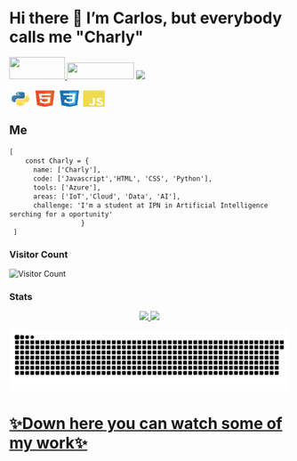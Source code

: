 # Hi there 👋 I’m Carlos, but everybody calls me "Charly" 

    
<div> 
  <a href="https://twitter.com/Carlosgzm8" target="_blank"><img src="https://www.webxpro.es/wp-content/uploads/2014/11/twitter.jpg" height="40" width="100">    </a>
  <a href="https://www.linkedin.com/in/carlos-guzman-688472165/" target="_blank"><img src="https://proinfluent.b-cdn.net/wp-content/uploads/2019/05/Logo-LinkedIn-officiel.png" height="30" width="120"></a>
  <a href = "mailto:guzmancarl5610@gmail.com"><img src="https://img.shields.io/badge/-Gmail-%23333?style=for-the-badge&logo=gmail&logoColor=white" target="_blank"></a>
 </div>
<div style="display: inline_block"><br>
  <img align="center" alt="Python" height="30" width="40" src="https://raw.githubusercontent.com/devicons/devicon/master/icons/python/python-original.svg">       
  <img align="center" alt="HTML" height="30" width="40" src="https://raw.githubusercontent.com/devicons/devicon/master/icons/html5/html5-original.svg">
  <img align="center" alt="CSS" height="30" width="40" src="https://raw.githubusercontent.com/devicons/devicon/master/icons/css3/css3-original.svg">
  <img align="center" alt="Js" height="30" width="40" src="https://raw.githubusercontent.com/devicons/devicon/master/icons/javascript/javascript-plain.svg">
</div>

## Me
    
    [
        const Charly = {
          name: ['Charly'],
          code: ['Javascript','HTML', 'CSS', 'Python'], 
          tools: ['Azure'],
          areas: ['IoT','Cloud', 'Data', 'AI'],
          challenge: 'I'm a student at IPN in Artificial Intelligence serching for a oportunity'
                      }
     ]
 
 
### Visitor Count
![Visitor Count](https://profile-counter.glitch.me/charlyguz/count.svg)
### Stats 
<div align="center">
  <a href="https://github.com/charlyguz">
  <img height="180em" src="https://github-readme-stats.vercel.app/api?username=charlyguz&show_icons=true&theme=light&include_all_commits=true&count_private=true"/>
  <img height="180em" src="https://github-readme-stats.vercel.app/api/top-langs/?username=charlyguz&layout=compact&langs_count=7&theme=light"/>
</div>
  
  
  


![Snake animation](https://github.com/Jesus-ASG/Jesus-ASG/blob/output/github-contribution-grid-snake.svg)
  
  # ✨Down here you can watch some of my work✨


